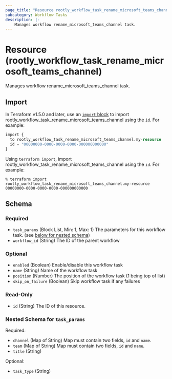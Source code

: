 ```yaml
---
page_title: "Resource rootly_workflow_task_rename_microsoft_teams_channel - terraform-provider-rootly"
subcategory: Workflow Tasks
description: |-
    Manages workflow rename_microsoft_teams_channel task.
---
```


# Resource (rootly_workflow_task_rename_microsoft_teams_channel)

Manages workflow rename_microsoft_teams_channel task.



## Import

In Terraform v1.5.0 and later, use an [`import` block](https://developer.hashicorp.com/terraform/language/import) to import rootly_workflow_task_rename_microsoft_teams_channel using the `id`. For example:

```terraform
import {
  to rootly_workflow_task_rename_microsoft_teams_channel.my-resource
  id = "00000000-0000-0000-0000-000000000000"
}
```

Using `terraform import`, import rootly_workflow_task_rename_microsoft_teams_channel using the `id`. For example:

```console
% terraform import rootly_workflow_task_rename_microsoft_teams_channel.my-resource 00000000-0000-0000-0000-000000000000
```

<!-- schema generated by tfplugindocs -->
## Schema

### Required

- `task_params` (Block List, Min: 1, Max: 1) The parameters for this workflow task. (see [below for nested schema](#nestedblock--task_params))
- `workflow_id` (String) The ID of the parent workflow

### Optional

- `enabled` (Boolean) Enable/disable this workflow task
- `name` (String) Name of the workflow task
- `position` (Number) The position of the workflow task (1 being top of list)
- `skip_on_failure` (Boolean) Skip workflow task if any failures

### Read-Only

- `id` (String) The ID of this resource.

<a id="nestedblock--task_params"></a>
### Nested Schema for `task_params`

Required:

- `channel` (Map of String) Map must contain two fields, `id` and `name`.
- `team` (Map of String) Map must contain two fields, `id` and `name`.
- `title` (String)

Optional:

- `task_type` (String)
